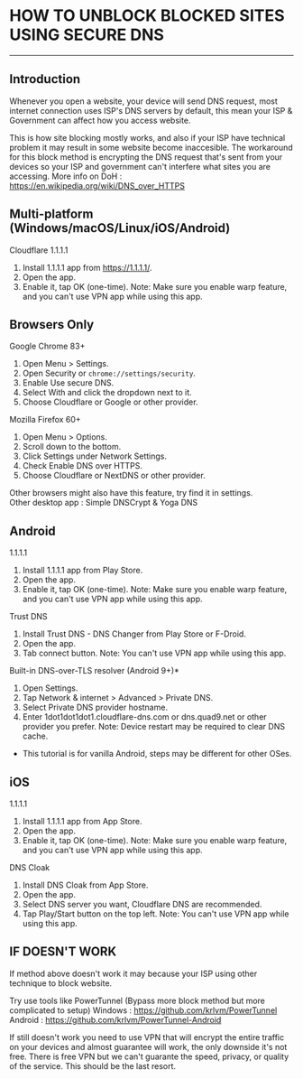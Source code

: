# HOW TO UNBLOCK BLOCKED SITES USING SECURE DNS
-----
 
## Introduction
Whenever you open a website, your device will send DNS request, most internet connection uses ISP's DNS servers by default, this mean your ISP & Government can affect how you access website.
 
This is how site blocking mostly works, and also if your ISP have technical problem it may result in some website become inaccesible.
The workaround for this block method is encrypting the DNS request that's sent from your devices so your ISP and government can't interfere what sites you are accessing.
More info on DoH : https://en.wikipedia.org/wiki/DNS_over_HTTPS
 
 
## Multi-platform (Windows/macOS/Linux/iOS/Android)
Cloudflare 1.1.1.1
1. Install 1.1.1.1 app from https://1.1.1.1/.
2. Open the app.
3. Enable it, tap OK (one-time).
Note: Make sure you enable warp feature, and you can't use VPN app while using this app.
 
 
## Browsers Only
Google Chrome 83+
1. Open Menu > Settings.
2. Open Security or `chrome://settings/security`.
3. Enable Use secure DNS.
4. Select With and click the dropdown next to it.
5. Choose Cloudflare or Google or other provider.
 
Mozilla Firefox 60+
1. Open Menu > Options.
2. Scroll down to the bottom.
3. Click Settings under Network Settings.
4. Check Enable DNS over HTTPS.
5. Choose Cloudflare or NextDNS or other provider.

Other browsers might also have this feature, try find it in settings.  
Other desktop app : Simple DNSCrypt & Yoga DNS
 
## Android
 1.1.1.1
1. Install 1.1.1.1 app from Play Store.
2. Open the app.
3. Enable it, tap OK (one-time).
Note: Make sure you enable warp feature, and you can't use VPN app while using this app.

Trust DNS
1. Install Trust DNS - DNS Changer from Play Store or F-Droid.
2. Open the app.
3. Tab connect button.
Note: You can't use VPN app while using this app.
 
Built-in DNS-over-TLS resolver (Android 9+)*
1. Open Settings.
2. Tap Network & internet > Advanced > Private DNS.
3. Select Private DNS provider hostname.
4. Enter 1dot1dot1dot1.cloudflare-dns.com or dns.quad9.net or other provider you prefer.
Note: Device restart may be required to clear DNS cache.
* This tutorial is for vanilla Android, steps may be different for other OSes.
 

## iOS
 1.1.1.1
1. Install 1.1.1.1 app from App Store.
2. Open the app.
3. Enable it, tap OK (one-time).
Note: Make sure you enable warp feature, and you can't use VPN app while using this app.

DNS Cloak
1. Install DNS Cloak from App Store.
2. Open the app.
3. Select DNS server you want, Cloudflare DNS are recommended.
4. Tap Play/Start button on the top left.
Note: You can't use VPN app while using this app.
 
 
## IF DOESN'T WORK
If method above doesn't work it may because your ISP using other technique to block website.

Try use tools like PowerTunnel (Bypass more block method but more complicated to setup)
Windows : https://github.com/krlvm/PowerTunnel
Android : https://github.com/krlvm/PowerTunnel-Android

If still doesn't work you need to use VPN that will encrypt the entire traffic on your devices and almost guarantee will work, the only downside it's not free. There is free VPN but we can't guarante the speed, privacy, or quality of the service. This should be the last resort.
